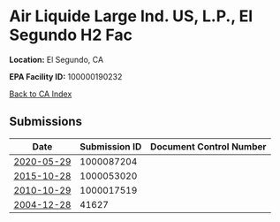 # Air Liquide Large Ind. US, L.P., El Segundo H2 Fac

**Location:** El Segundo, CA

**EPA Facility ID:** 100000190232

[Back to CA Index](../../index.md)

## Submissions

| Date | Submission ID | Document Control Number |
|------|--------------|-------------------------|
| [2020-05-29](submissions/1000087204.md) | 1000087204 |  |
| [2015-10-28](submissions/1000053020.md) | 1000053020 |  |
| [2010-10-29](submissions/1000017519.md) | 1000017519 |  |
| [2004-12-28](submissions/41627.md) | 41627 |  |
